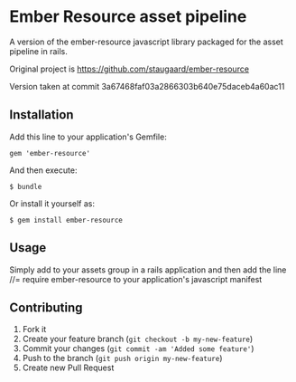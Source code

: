 # Ember Resource asset pipeline

A version of the ember-resource javascript library packaged for the asset pipeline in rails.

Original project is https://github.com/staugaard/ember-resource 

Version taken at commit 3a67468faf03a2866303b640e75daceb4a60ac11


## Installation

Add this line to your application's Gemfile:

    gem 'ember-resource'

And then execute:

    $ bundle

Or install it yourself as:

    $ gem install ember-resource

## Usage

Simply add to your assets group in a rails application and then add the line
//= require ember-resource
to your application's javascript manifest

## Contributing

1. Fork it
2. Create your feature branch (`git checkout -b my-new-feature`)
3. Commit your changes (`git commit -am 'Added some feature'`)
4. Push to the branch (`git push origin my-new-feature`)
5. Create new Pull Request
